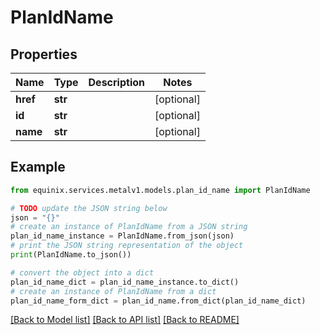 # PlanIdName


## Properties

Name | Type | Description | Notes
------------ | ------------- | ------------- | -------------
**href** | **str** |  | [optional] 
**id** | **str** |  | [optional] 
**name** | **str** |  | [optional] 

## Example

```python
from equinix.services.metalv1.models.plan_id_name import PlanIdName

# TODO update the JSON string below
json = "{}"
# create an instance of PlanIdName from a JSON string
plan_id_name_instance = PlanIdName.from_json(json)
# print the JSON string representation of the object
print(PlanIdName.to_json())

# convert the object into a dict
plan_id_name_dict = plan_id_name_instance.to_dict()
# create an instance of PlanIdName from a dict
plan_id_name_form_dict = plan_id_name.from_dict(plan_id_name_dict)
```
[[Back to Model list]](../README.md#documentation-for-models) [[Back to API list]](../README.md#documentation-for-api-endpoints) [[Back to README]](../README.md)


